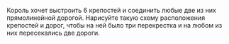 Король хочет выстроить 6 крепостей и соединить любые  две из них прямолинейной  дорогой. Нарисуйте  такую схему расположения крепостей и дорог, чтобы на ней было три перекрестка и на любом из них пересекались две дороги.
